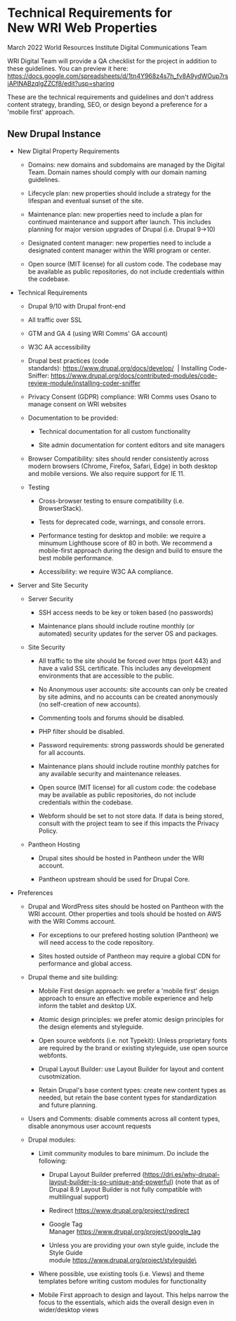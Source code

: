 Technical Requirements for New WRI Web Properties
=================================================

March 2022 World Resources Institute Digital Communications Team

WRI Digital Team will provide a QA checklist for the project in addition to these guidelines. You can preview it here: https://docs.google.com/spreadsheets/d/1tn4Y968z4s7h_fv8A9ydWOup7rsiAPlNABzqlgZZCf8/edit?usp=sharing 

These are the technical requirements and guidelines and don't address content strategy, branding, SEO, or design beyond a preference for a 'mobile first' approach.  

New Drupal Instance
-------------------

-   New Digital Property Requirements 

    -   Domains: new domains and subdomains are managed by the Digital Team. Domain names should comply with our domain naming guidelines. 

    -   Lifecycle plan: new properties should include a strategy for the lifespan and eventual sunset of the site.

    -   Maintenance plan: new properties need to include a plan for continued maintenance and support after launch. This includes planning for major version upgrades of Drupal (i.e. Drupal 9->10)

    -   Designated content manager: new properties need to include a designated content manager within the WRI program or center.

    -   Open source (MIT license) for all custom code. The codebase may be available as public repositories, do not include credentials within the codebase. 

-   Technical Requirements 

    -   Drupal 9/10 with Drupal front-end 

    -   All traffic over SSL 

    -   GTM and GA 4 (using WRI Comms' GA account) 

    -   W3C AA accessibility 

    -   Drupal best practices (code standards): <https://www.drupal.org/docs/develop/>  | Installing Code-Sniffer: https://www.drupal.org/docs/contributed-modules/code-review-module/installing-coder-sniffer

    -   Privacy Consent (GDPR) compliance: WRI Comms uses Osano to manage consent on WRI websites

    -   Documentation to be provided: 

        -   Technical documentation for all custom functionality 

        -   Site admin documentation for content editors and site managers 
      
    -   Browser Compatibility: sites should render consistently across modern browsers (Chrome, Firefox, Safari, Edge) in both desktop and mobile versions. We also require support for IE 11. 
    
    -   Testing
    
        -   Cross-browser testing to ensure compatibility (i.e. BrowserStack).
        
        -   Tests for deprecated code, warnings, and console errors.
        
        -   Performance testing for desktop and mobile: we require a minumum Lighthouse score of 80 in both. We recommend a mobile-first approach during the design and build to ensure the best mobile performance. 
        
        -   Accessibility: we require W3C AA compliance.

-   Server and Site Security

    -   Server Security
    
        - SSH access needs to be key or token based (no passwords)
        
        - Maintenance plans should include routine monthly (or automated) security updates for the server OS and packages.
    
    -   Site Security
    
        - All traffic to the site should be forced over https (port 443) and have a valid SSL certificate. This includes any development environments that are accessible to the public.
    
        - No Anonymous user accounts: site accounts can only be created by site admins, and no accounts can be created anonymously (no self-creation of new accounts). 
        
        - Commenting tools and forums should be disabled.
        
        - PHP filter should be disabled.
        
        - Password requirements: strong passwords should be generated for all accounts. 
        
        - Maintenance plans should include routine monthly patches for any available security and maintenance releases.
        
        - Open source (MIT license) for all custom code: the codebase may be available as public repositories, do not include credentials within the codebase. 
        - Webform should be set to not store data. If data is being stored, consult with the project team to see if this impacts the Privacy Policy.
        
    -   Pantheon Hosting
     
        - Drupal sites should be hosted in Pantheon under the WRI account.
         
        - Pantheon upstream should be used for Drupal Core. 

-   Preferences 

    -   Drupal and WordPress sites should be hosted on Pantheon with the WRI account. Other properties and tools should be hosted on AWS with the WRI Comms account. 

        -   For exceptions to our prefered hosting solution (Pantheon) we will need access to the code repository.

        -   Sites hosted outside of Pantheon may require a global CDN for performance and global access. 
        
    -   Drupal theme and site building: 

        -   Mobile First design approach: we prefer a 'mobile first' design approach to ensure an effective mobile experience and help inform the tablet and desktop UX.

        -   Atomic design principles: we prefer atomic design principles for the design elements and styleguide.
        
        -   Open source webfonts (i.e. not Typekit): Unless proprietary fonts are required by the brand or existing styleguide, use open source webfonts.

        -   Drupal Layout Builder: use Layout Builder for layout and content cusotmization.
        
        -   Retain Drupal's base content types: create new content types as needed, but retain the base content types for standardization and future planning.

    -   Users and Comments: disable comments across all content types, disable anonymous user account requests
    
    -   Drupal modules: 

        -   Limit community modules to bare minimum. Do include the following: 

            -   Drupal Layout Builder preferred (<https://dri.es/why-drupal-layout-builder-is-so-unique-and-powerful>) (note that as of Drupal 8.9 Layout Builder is not fully compatible with multilingual support) 

            -   Redirect <https://www.drupal.org/project/redirect> 

            -   Google Tag Manager <https://www.drupal.org/project/google_tag> 

            -   Unless you are providing your own style guide, include the Style Guide module [https://www.drupal.org/project/styleguide\
    ](https://www.drupal.org/project/styleguide)
    
        -   Where possible, use existing tools (i.e. Views) and theme templates before writing custom modules for functionality 

        -   Mobile First approach to design and layout. This helps narrow the focus to the essentials, which aids the overall design even in wider/desktop views
